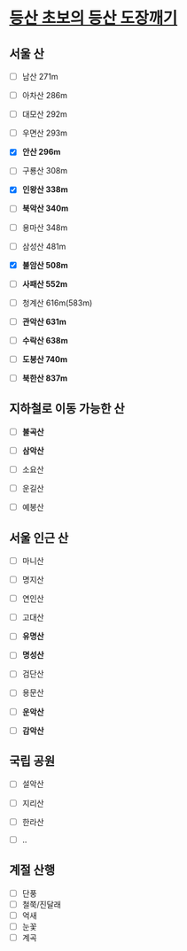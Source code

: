 # [등산 초보의 등산 도장깨기](san-ah.github.io/mountain)

## 서울 산
  - [ ] 남산 271m  
  - [ ] 아차산 286m  
  - [ ] 대모산 292m  
  - [ ] 우면산 293m  
  - [x] **안산 296m**  
  - [ ] 구룡산 308m  
  - [x] **인왕산 338m**  
  - [ ] **북악산 340m**  
  - [ ] 용마산 348m  
  - [ ] 삼성산 481m  
  - [x] **불암산 508m**  
  - [ ] **사패산 552m**  
  - [ ] 청계산 616m(583m)  
  - [ ] **관악산 631m**  
  - [ ] **수락산 638m**  
  - [ ] **도봉산 740m**  
  - [ ] **북한산 837m**  


## 지하철로 이동 가능한 산
  - [ ] **불곡산**  
  - [ ] **삼악산**  
  - [ ] 소요산  
  - [ ] 운길산  
  - [ ] 예봉산  


## 서울 인근 산
  - [ ] 마니산  
  - [ ] 명지산  
  - [ ] 연인산  
  - [ ] 고대산  
  - [ ] **유명산**  
  - [ ] **명성산**  
  - [ ] 검단산  
  - [ ] 용문산  
  - [ ] **운악산**  
  - [ ] **감악산**  


## 국립 공원
  - [ ] 설악산  
  - [ ] 지리산  
  - [ ] 한라산  
  - [ ] ..


## 계절 산행
  - [ ] 단풍  
  - [ ] 철쭉/진달래  
  - [ ] 억새  
  - [ ] 눈꽃  
  - [ ] 계곡  

